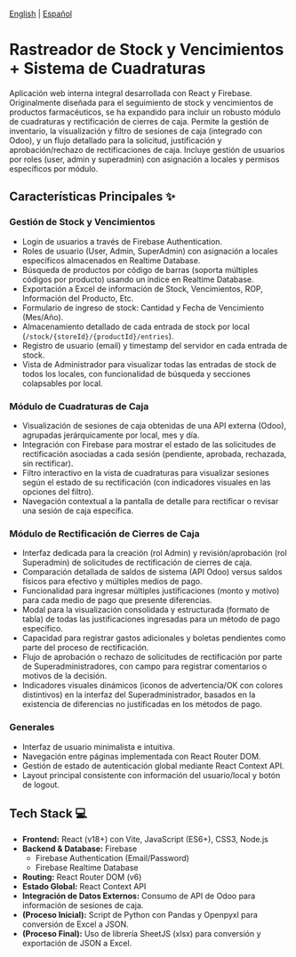[English](./README.md) | [Español](./README.es.md) 


# Rastreador de Stock y Vencimientos + Sistema de Cuadraturas

Aplicación web interna integral desarrollada con React y Firebase. Originalmente diseñada para el seguimiento de stock y vencimientos de productos farmacéuticos, se ha expandido para incluir un robusto módulo de cuadraturas y rectificación de cierres de caja. Permite la gestión de inventario, la visualización y filtro de sesiones de caja (integrado con Odoo), y un flujo detallado para la solicitud, justificación y aprobación/rechazo de rectificaciones de caja. Incluye gestión de usuarios por roles (user, admin y superadmin) con asignación a locales y permisos específicos por módulo.

## Características Principales ✨

### Gestión de Stock y Vencimientos
* Login de usuarios a través de Firebase Authentication.
* Roles de usuario (User, Admin, SuperAdmin) con asignación a locales específicos almacenados en Realtime Database.
* Búsqueda de productos por código de barras (soporta múltiples códigos por producto) usando un índice en Realtime Database.
* Exportación a Excel de información de Stock, Vencimientos, ROP, Información del Producto, Etc.
* Formulario de ingreso de stock: Cantidad y Fecha de Vencimiento (Mes/Año).
* Almacenamiento detallado de cada entrada de stock por local (`/stock/{storeId}/{productId}/entries`).
* Registro de usuario (email) y timestamp del servidor en cada entrada de stock.
* Vista de Administrador para visualizar todas las entradas de stock de todos los locales, con funcionalidad de búsqueda y secciones colapsables por local.

### Módulo de Cuadraturas de Caja
* Visualización de sesiones de caja obtenidas de una API externa (Odoo), agrupadas jerárquicamente por local, mes y día.
* Integración con Firebase para mostrar el estado de las solicitudes de rectificación asociadas a cada sesión (pendiente, aprobada, rechazada, sin rectificar).
* Filtro interactivo en la vista de cuadraturas para visualizar sesiones según el estado de su rectificación (con indicadores visuales en las opciones del filtro).
* Navegación contextual a la pantalla de detalle para rectificar o revisar una sesión de caja específica.

### Módulo de Rectificación de Cierres de Caja
* Interfaz dedicada para la creación (rol Admin) y revisión/aprobación (rol Superadmin) de solicitudes de rectificación de cierres de caja.
* Comparación detallada de saldos de sistema (API Odoo) versus saldos físicos para efectivo y múltiples medios de pago.
* Funcionalidad para ingresar múltiples justificaciones (monto y motivo) para cada medio de pago que presente diferencias.
* Modal para la visualización consolidada y estructurada (formato de tabla) de todas las justificaciones ingresadas para un método de pago específico.
* Capacidad para registrar gastos adicionales y boletas pendientes como parte del proceso de rectificación.
* Flujo de aprobación o rechazo de solicitudes de rectificación por parte de Superadministradores, con campo para registrar comentarios o motivos de la decisión.
* Indicadores visuales dinámicos (iconos de advertencia/OK con colores distintivos) en la interfaz del Superadministrador, basados en la existencia de diferencias no justificadas en los métodos de pago.

### Generales
* Interfaz de usuario minimalista e intuitiva.
* Navegación entre páginas implementada con React Router DOM.
* Gestión de estado de autenticación global mediante React Context API.
* Layout principal consistente con información del usuario/local y botón de logout.

## Tech Stack 💻

* **Frontend:** React (v18+) con Vite, JavaScript (ES6+), CSS3, Node.js
* **Backend & Database:** Firebase
    * Firebase Authentication (Email/Password)
    * Firebase Realtime Database
* **Routing:** React Router DOM (v6)
* **Estado Global:** React Context API
* **Integración de Datos Externos:** Consumo de API de Odoo para información de sesiones de caja.
* **(Proceso Inicial):** Script de Python con Pandas y Openpyxl para conversión de Excel a JSON.
* **(Proceso Final):** Uso de librería SheetJS (xlsx) para conversión y exportación de JSON a Excel.
